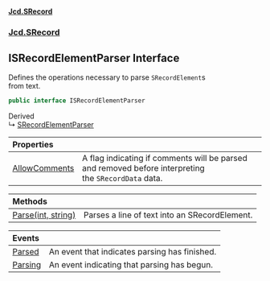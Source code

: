 #### [Jcd.SRecord](index.md 'index')
### [Jcd.SRecord](Jcd.SRecord.md 'Jcd.SRecord')

## ISRecordElementParser Interface

Defines the operations necessary to parse `SRecordElement`s  
from text.

```csharp
public interface ISRecordElementParser
```

Derived  
&#8627; [SRecordElementParser](Jcd.SRecord.SRecordElementParser.md 'Jcd.SRecord.SRecordElementParser')

| Properties | |
| :--- | :--- |
| [AllowComments](Jcd.SRecord.ISRecordElementParser.AllowComments.md 'Jcd.SRecord.ISRecordElementParser.AllowComments') | A flag indicating if comments will be parsed and removed before interpreting<br/>the `SRecordData` data. |

| Methods | |
| :--- | :--- |
| [Parse(int, string)](Jcd.SRecord.ISRecordElementParser.Parse(int,string).md 'Jcd.SRecord.ISRecordElementParser.Parse(int, string)') | Parses a line of text into an SRecordElement. |

| Events | |
| :--- | :--- |
| [Parsed](Jcd.SRecord.ISRecordElementParser.Parsed.md 'Jcd.SRecord.ISRecordElementParser.Parsed') | An event that indicates parsing has finished. |
| [Parsing](Jcd.SRecord.ISRecordElementParser.Parsing.md 'Jcd.SRecord.ISRecordElementParser.Parsing') | An event indicating that parsing has begun. |
